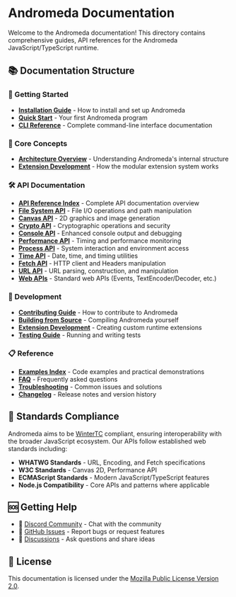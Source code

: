 # Andromeda Documentation

Welcome to the Andromeda documentation! This directory contains comprehensive guides, API references for the Andromeda JavaScript/TypeScript runtime.

## 📚 Documentation Structure

### 🚀 Getting Started

- [**Installation Guide**](installation) - How to install and set up Andromeda
- [**Quick Start**](quick-start) - Your first Andromeda program
- [**CLI Reference**](cli-reference) - Complete command-line interface documentation

### 📖 Core Concepts

- [**Architecture Overview**](architecture) - Understanding Andromeda's internal structure
- [**Extension Development**](extension-development) - How the modular extension system works

### 🛠️ API Documentation

- [**API Reference Index**](api/README) - Complete API documentation overview
- [**File System API**](api/file-system) - File I/O operations and path manipulation
- [**Canvas API**](api/canvas) - 2D graphics and image generation
- [**Crypto API**](api/crypto) - Cryptographic operations and security
- [**Console API**](api/console) - Enhanced console output and debugging
- [**Performance API**](api/performance) - Timing and performance monitoring
- [**Process API**](api/process) - System interaction and environment access
- [**Time API**](api/time) - Date, time, and timing utilities
- [**Fetch API**](api/fetch) - HTTP client and Headers manipulation
- [**URL API**](api/url) - URL parsing, construction, and manipulation
- [**Web APIs**](api/web) - Standard web APIs (Events, TextEncoder/Decoder, etc.)

### 🔧 Development

- [**Contributing Guide**](contributing) - How to contribute to Andromeda
- [**Building from Source**](building) - Compiling Andromeda yourself
- [**Extension Development**](extension-development) - Creating custom runtime extensions
- [**Testing Guide**](testing) - Running and writing tests

### 📋 Reference

- [**Examples Index**](examples/README) - Code examples and practical demonstrations
- [**FAQ**](faq) - Frequently asked questions
- [**Troubleshooting**](troubleshooting) - Common issues and solutions
- [**Changelog**](changelog) - Release notes and version history

## 🎯 Standards Compliance

Andromeda aims to be [WinterTC](https://wintertc.org/) compliant, ensuring interoperability with the broader JavaScript ecosystem. Our APIs follow established web standards including:

- **WHATWG Standards** - URL, Encoding, and Fetch specifications
- **W3C Standards** - Canvas 2D, Performance API
- **ECMAScript Standards** - Modern JavaScript/TypeScript features
- **Node.js Compatibility** - Core APIs and patterns where applicable

## 🆘 Getting Help

- 💬 [Discord Community](https://discord.gg/tgjAnX2Ny3) - Chat with the community
- 🐛 [GitHub Issues](https://github.com/tryandromeda/andromeda/issues) - Report bugs or request features
- 📧 [Discussions](https://github.com/tryandromeda/andromeda/discussions) - Ask questions and share ideas

## 📄 License

This documentation is licensed under the [Mozilla Public License Version 2.0](../LICENSE).
